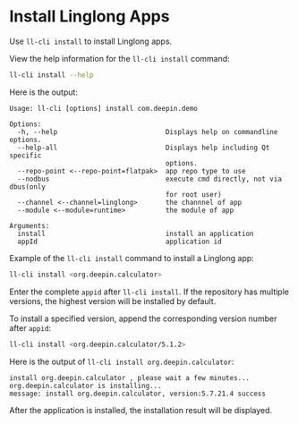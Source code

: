# Install Linglong Apps

Use `ll-cli install` to install Linglong apps.

View the help information for the `ll-cli install` command:

```bash
ll-cli install --help
```

Here is the output:

```text
Usage: ll-cli [options] install com.deepin.demo

Options:
  -h, --help                           Displays help on commandline options.
  --help-all                           Displays help including Qt specific
                                       options.
  --repo-point <--repo-point=flatpak>  app repo type to use
  --nodbus                             execute cmd directly, not via dbus(only
                                       for root user)
  --channel <--channel=linglong>       the channnel of app
  --module <--module=runtime>          the module of app

Arguments:
  install                              install an application
  appId                                application id
```

Example of the `ll-cli install` command to install a Linglong app:

```bash
ll-cli install <org.deepin.calculator>
```

Enter the complete `appid` after `ll-cli install`. If the repository has multiple versions, the highest version will be installed by default.

To install a specified version, append the corresponding version number after `appid`:

```bash
ll-cli install <org.deepin.calculator/5.1.2>
```

Here is the output of `ll-cli install org.deepin.calculator`:

```text
install org.deepin.calculator , please wait a few minutes...
org.deepin.calculator is installing...
message: install org.deepin.calculator, version:5.7.21.4 success
```

After the application is installed, the installation result will be displayed.
